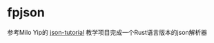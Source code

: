 # fpjson
参考Milo Yip的 [json-tutorial](https://github.com/miloyip/json-tutorial) 教学项目完成一个Rust语言版本的json解析器
